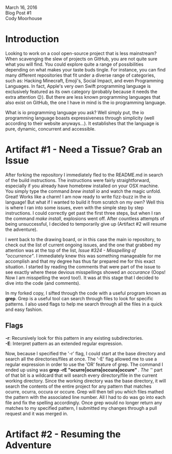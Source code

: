 March 16, 2016 <br>
Blog Post #1 <br>
Cody Moorhouse <br>


Introduction
============

Looking to work on a cool open-source project that is less mainstream? When scavenging the slew of projects on GitHub, you are not quite sure what you will find. You could explore quite a range of possibilities depending on what makes your taste buds tingle. For instance, you can find many different repositories that fit under a diverse range of categories, such as: Hacking Minecraft, Emoji's, Social Impact, and even Programming Languages. In fact, Apple's very own Swift programming language is exclusively featured as its own category (probably because it needs the extra attention :wink:). But there are less known programming languages that also exist on GitHub, the one I have in mind is the io programming language.

What is io programming language you ask? Well simply put, the io programming language boasts expressiveness through simplicity (well according to their website anyways...). It establishes that the language is pure, dynamic, concurrent and accessible.

Artifact #1 - Need a Tissue? Grab an Issue 
==========================================
After forking the repository I immediately fled to the README.md in search of the build instructions. The instructions were fairly straightforward, especially if you already have homebrew installed on your OSX machine. You simply type the command <i>brew install io</i> and watch the magic unfold. Great! Works like a charm! I am now ready to write fizz-buzz in the io language! But what if I wanted to build it from scratch on my own? Well this is where I ran into some issues, even with the simple step by step instructions. I could correctly get past the first three steps, but when I ran the command <i>make install</i>, explosions went off. After countless attempts of being unsuccessful, I decided to temporarily give up (Artifact #2 will resume the adventure). 

I went back to the drawing board, or in this case the main io repository, to check out the list of current ongoing issues, and the one that grabbed my attention was at the top of the list, <i>Issue #324 - Misspelling of "occurrence"</i>. I immediately knew this was something manageable for me accomplish and that my degree has thus far prepared me for this exact situation. I started by reading the comments that were part of the issue to see exactly where these devious misspellings showed an <i>occurance</i> (Oops! Now I am misspelling the word too!). It was at this stage that I decided to dive into the code (and comments).

In my forked copy, I sifted through the code with a useful program known as <b>grep</b>. Grep is a useful tool can search through files to look for specific patterns. I also used flags to help me search through all the files in a quick and easy fashion. 

Flags
-----
<b>-r</b>: Recursively look for this pattern in any existing subdirectories.<br>
<b>-E</B>: Interpret pattern as an extended regular expression.

Now, because I specified the '-r' flag, I could start at the base directory and search all the directories/files at once. The '-E' flag allowed me to use a regular expression in order to use the 'OR' feature of grep. The command I ended up using was <b>grep -rE "ocurre|ocurra|occura|occure" *</b>. The '*' part of that bit is a wildcard that will search every directory/file in the current working directory. Since the working directory was the base directory, it will search the contents of the entire project for any pattern that matches ocurre, ocurra, occura or occure. Grep will then tell you which files mathed the pattern with the associated line number. All I had to do was go into each file and fix the spelling accordingly. Once grep would no longer return any matches to my specified pattern, I submitted my changes through a pull request and it was merged in.

Artifact #2 - Resuming the Adventure
====================================
